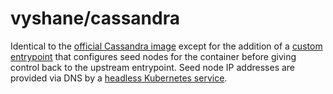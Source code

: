 # vyshane/cassandra

Identical to the [official Cassandra image](https://hub.docker.com/_/cassandra/) except for the addition of a [custom entrypoint](custom-entrypoint.sh) that configures seed nodes for the container before giving control back to the upstream entrypoint. Seed node IP addresses are provided via DNS by a [headless Kubernetes service](../cassandra-nodes-service.yml).
